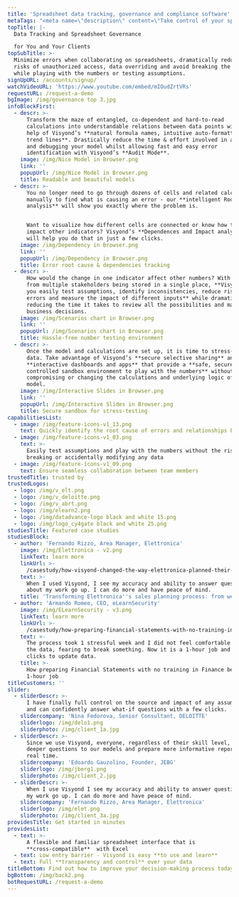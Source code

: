 ```yaml
---
title: 'Spreadsheet data tracking, governance and compliance software'
metaTags: "<meta name=\"description\" content=\"Take control of your spreadsheets by using Visyond’s smart spreadsheet governance and compliance data tracking software.\">\r\n\r\n<meta name=\"keywords\" content=\"Spreadsheet Data tracking\">"
topTitle: |-
  Data Tracking and Spreadsheet Governance 

  for You and Your Clients
topSubTitle: >-
  Minimize errors when collaborating on spreadsheets, dramatically reduce the
  risks of unauthorized access, data overriding and avoid breaking the model
  while playing with the numbers or testing assumptions.
signUpURL: /accounts/signup/
watchVideoURL: 'https://www.youtube.com/embed/mIOudZrtVRs'
requestURL: /request-a-demo
bgImage: /img/governance top 3.jpg
infoBlockFirst:
  - descr: >-
      Transform the maze of entangled, co-dependent and hard-to-read
      calculations into understandable relations between data points with the
      help of Visyond’s **natural formula names, intuitive auto-formatting, and
      trend lines**. Drastically reduce the time & effort involved in auditing
      and debugging your model whilst allowing fast and easy error
      identification with Visyond’s **Audit Mode**.
    image: /img/Nice Model in Browser.png
    link: ''
    popupUrl: /img/Nice Model in Browser.png
    title: Readable and beautiful models
  - descr: >-
      You no longer need to go through dozens of cells and related calculations
      manually to find what is causing an error - our **intelligent Root Cause
      analysis** will show you exactly where the problem is.


      Want to visualize how different cells are connected or know how they
      impact other indicators? Visyond’s **Dependences and Impact analysis**
      will help you do that in just a few clicks.
    image: /img/Dependency in Browser.png
    link: ''
    popupUrl: /img/Dependency in Browser.png
    title: Error root cause & dependencies tracking
  - descr: >-
      How would the change in one indicator affect other numbers? With inputs
      from multiple stakeholders being stored in a single place, **Visyond lets
      you easily test assumptions, identify inconsistencies, reduce risk of
      errors and measure the impact of different inputs** while dramatically
      reducing the time it takes to review all the possibilities and make smart
      business decisions.
    image: /img/Scenarios chart in Browser.png
    link: ''
    popupUrl: /img/Scenarios chart in Browser.png
    title: Hassle-free number testing environment
  - descr: >-
      Once the model and calculations are set up, it is time to stress-test the
      data. Take advantage of Visyond’s **secure selective sharing** and
      **interactive dashboards and apps** that provide a **safe, secure and
      controlled sandbox environment to play with the numbers** without
      compromising or changing the calculations and underlying logic of the
      model.
    image: /img/Interactive Slides in Browser.png
    link: ''
    popupUrl: /img/Interactive Slides in Browser.png
    title: Secure sandbox for stress-testing
capabilitiesList:
  - image: /img/feature-icons-v1_13.png
    text: Quickly identify the root cause of errors and relationships between cells
  - image: /img/feature-icons-v1_03.png
    text: >-
      Easily test assumptions and play with the numbers without the risk of
      breaking or accidentally modifying any data
  - image: /img/feature-icons-v1_09.png
    text: Ensure seamless collaboration between team members
trustedTitle: trusted by
trustedLogos:
  - logo: /img/v_elt.png
  - logo: /img/v_deloitte.png
  - logo: /img/v_abrt.png
  - logo: /img/elearn2.png
  - logo: /img/datadvance-logo black and white 15.png
  - logo: /img/logo_cy4gate black and white 25.png
studiesTitle: Featured case studies
studiesBlock:
  - author: 'Fernando Rizzo, Area Manager, Elettronica'
    image: /img/Elettronica - v2.png
    linkText: learn more
    linkUrl: >-
      /casestudy/how-visyond-changed-the-way-elettronica-planned-their-sales-and-shortened-the-process-from-weeks-to-hours/
    text: >-
      When I used Visyond, I see my accuracy and ability to answer questions
      about my work go up. I can do more and have peace of mind.
    title: 'Transforming Elettronica''s sales planning process: from weeks to hours'
  - author: 'Armando Romeo, CEO, eLearnSecurity'
    image: /img/ELearnSecurity - v3.png
    linkText: learn more
    linkUrl: >-
      /casestudy/how-preparing-financial-statements-with-no-training-in-finance-became-a-1-hour-job/
    text: >-
      The process took 1 stressful week and I did not feel comfortable to update
      the data, fearing to break something. Now it is a 1-hour job and a few
      clicks to update data.
    title: >-
      How preparing Financial Statements with no training in Finance became a
      1-hour job
titleCustomers: ''
slider:
  - sliderDescr: >-
      I have finally full control on the source and impact of any assumptions,
      and can confidently answer what-if questions with a few clicks.
    slidercompany: 'Nina Fedorova, Senior Consultant, DELOITTE'
    sliderlogo: /img/delo1.png
    sliderphoto: /img/client_1a.jpg
  - sliderDescr: >-
      Since we use Visyond, everyone, regardless of their skill level, can ask
      deeper questions to our models and prepare more informative reports in
      real time.
    slidercompany: 'Edoardo Gauzolino, Founder, JEBG'
    sliderlogo: /img/jberg1.png
    sliderphoto: /img/client_2.jpg
  - sliderDescr: >-
      When I use Visyond I see my accuracy and ability to answer questions about
      my work go up. I can do more and have peace of mind.
    slidercompany: 'Fernando Rizzo, Area Manager, Elettronica'
    sliderlogo: /img/elet.png
    sliderphoto: /img/client_3a.jpg
providesTitle: Get started in minutes
providesList:
  - text: >-
      A flexible and familiar spreadsheet interface that is
      **cross-compatible**  with Excel
  - text: Low entry barrier - Visyond is easy **to use and learn**
  - text: Full **transparency and control** over your data
titleBottom: Find out how to improve your decision-making process today
bgBottom: /img/back2.png
botRequestURL: /request-a-demo
---
```


